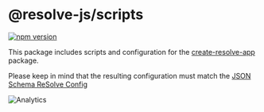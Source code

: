 # **@resolve-js/scripts**

[![npm version](https://badge.fury.io/js/@resolve-js/scripts.svg)](https://badge.fury.io/js/@resolve-js/scripts)

This package includes scripts and configuration for the [create-resolve-app](../../core/create-resolve-app) package.

Please keep in mind that the resulting configuration must match the [JSON Schema ReSolve Config](configs/schema.resolve.config.json)

![Analytics](https://ga-beacon.appspot.com/UA-118635726-1/packages-resolve-scripts-readme?pixel)
